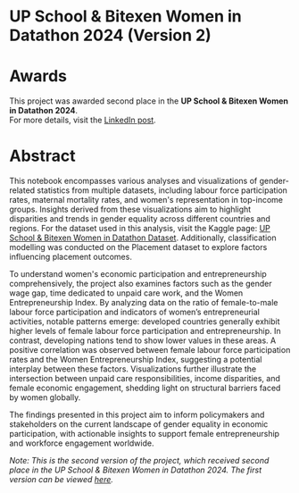# **UP School & Bitexen Women in Datathon 2024 (Version 2)**

# Awards
This project was awarded second place in the **UP School & Bitexen Women in Datathon 2024**.  
For more details, visit the [LinkedIn post](https://www.linkedin.com/posts/up-school_women-in-datathon-kazananlar%C4%B1-belli-oldu-ugcPost-7187052456030195712-KGJx?utm_source=share&utm_medium=member_desktop).

# Abstract
This notebook encompasses various analyses and visualizations of gender-related statistics from multiple datasets, including labour force participation rates, maternal mortality rates, and women's representation in top-income groups. Insights derived from these visualizations aim to highlight disparities and trends in gender equality across different countries and regions. For the dataset used in this analysis, visit the Kaggle page: [UP School & Bitexen Women in Datathon Dataset](https://www.kaggle.com/datasets/upschoolio/up-school-women-in-datathon-dataset). Additionally, classification modelling was conducted on the Placement dataset to explore factors influencing placement outcomes.

To understand women's economic participation and entrepreneurship comprehensively, the project also examines factors such as the gender wage gap, time dedicated to unpaid care work, and the Women Entrepreneurship Index. By analyzing data on the ratio of female-to-male labour force participation and indicators of women’s entrepreneurial activities, notable patterns emerge: developed countries generally exhibit higher levels of female labour force participation and entrepreneurship. In contrast, developing nations tend to show lower values in these areas. A positive correlation was observed between female labour force participation rates and the Women Entrepreneurship Index, suggesting a potential interplay between these factors. Visualizations further illustrate the intersection between unpaid care responsibilities, income disparities, and female economic engagement, shedding light on structural barriers faced by women globally.

The findings presented in this project aim to inform policymakers and stakeholders on the current landscape of gender equality in economic participation, with actionable insights to support female entrepreneurship and workforce engagement worldwide.

*Note: This is the second version of the project, which received second place in the UP School & Bitexen Women in Datathon 2024. The first version can be viewed [here](https://www.kaggle.com/code/enisezengin/2nd-place-v1-upschool-bitexen-datathon).*
